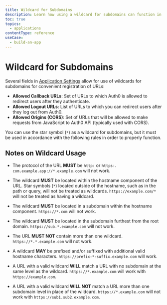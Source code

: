 ```yaml
---
title: Wildcard for Subdomains
description: Learn how using a wildcard for subdomains can function in application configuration.
toc: true
topics:
  - applications
contentType: reference
useCase:
  - build-an-app
---
```

# Wildcard for Subdomains

Several fields in [Application Settings](/dashboard/reference/settings-application) allow for use of wildcards for subdomains for convenient registration of URLs:
 
* **Allowed Callback URLs**: Set of URLs to which Auth0 is allowed to redirect users after they authenticate.
* **Allowed Logout URLs**: List of URLs to which you can redirect users after they log out from Auth0.
* **Allowed Origins (CORS)**: Set of URLs that will be allowed to make requests from JavaScript to Auth0 API (typically used with CORS).

You can use the star symbol (`*`) as a wildcard for subdomains, but it must be used in accordance with the following rules in order to properly function.

## Notes on Wildcard Usage

* The protocol of the URL **MUST** be `http:` or `https:`. `com.example.app://*.example.com` will not work.

* The wildcard **MUST** be located within the hostname component of the URL. Star symbols (`*`) located outside of the hostname, such as in the path or query, will not be treated as wildcards. `https://example.com/*` will not be treated as having a wildcard.

* The wildcard **MUST** be located in a subdomain within the hostname component. `https://*.com` will not work.

* The wildcard **MUST** be located in the subdomain furthest from the root domain. `https://sub.*.example.com` will not work.

* The URL **MUST NOT** contain more than one wildcard. `https://*.*.example.com` will not work.

* A wildcard **MAY** be prefixed and/or suffixed with additional valid hostname characters. `https://prefix-*-suffix.example.com` will work.

* A URL with a valid wildcard **WILL** match a URL with no subdomain at the same level as the wildcard. `https://*.example.com` will work with `https://example.com`.

* A URL with a valid wildcard **WILL NOT** match a URL more than one subdomain level in place of the wildcard. `https://*.example.com` will not work with `https://sub1.sub2.example.com`.
